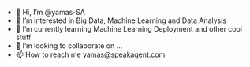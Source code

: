 - 👋 Hi, I’m @yamas-SA
- 👀 I’m interested in Big Data, Machine Learning and Data Analysis
- 🌱 I’m currently learning Machine Learning Deployment and other cool stuff
- 💞️ I’m looking to collaborate on ...
- 📫 How to reach me yamas@speakagent.com

<!---
yamas-SA/yamas-SA is a ✨ special ✨ repository because its `README.md` (this file) appears on your GitHub profile.
You can click the Preview link to take a look at your changes.
--->
